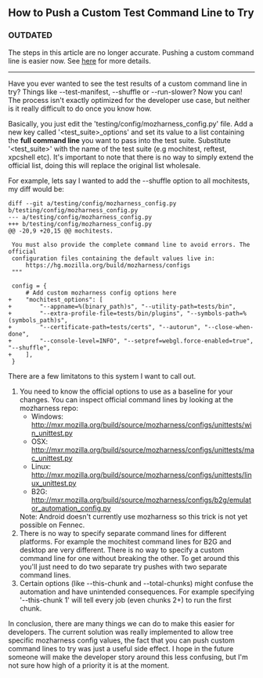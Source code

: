 ## How to Push a Custom Test Command Line to Try

### OUTDATED

The steps in this article are no longer accurate. Pushing a custom command line is easier now. See
[here][1] for more details.

 -------------------------------------------------------

Have you ever wanted to see the test results of a custom command line in try? Things like
--test-manifest, --shuffle or --run-slower?  Now you can! The process isn't exactly optimized for
the developer use case, but neither is it really difficult to do once you know how.

Basically, you just edit the 'testing/config/mozharness\_config.py' file. Add a new key called
'&lt;test\_suite&gt;_options' and set its value to a list containing the <b>full command line</b> you
want to pass into the test suite. Substitute '&lt;test_suite&gt;' with the name of the test suite
(e.g mochitest, reftest, xpcshell etc). It's important to note that there is no way to simply extend
the official list, doing this will replace the original list wholesale.

For example, lets say I wanted to add the --shuffle option to all mochitests, my diff would be:

```
diff --git a/testing/config/mozharness_config.py b/testing/config/mozharness_config.py
--- a/testing/config/mozharness_config.py
+++ b/testing/config/mozharness_config.py
@@ -20,9 +20,15 @@ mochitests.
 
 You must also provide the complete command line to avoid errors. The official
 configuration files containing the default values live in:
     https://hg.mozilla.org/build/mozharness/configs
 """
 
 config = {
     # Add custom mozharness config options here
+    "mochitest_options": [
+        "--appname=%(binary_path)s", "--utility-path=tests/bin",
+        "--extra-profile-file=tests/bin/plugins", "--symbols-path=%(symbols_path)s",
+        "--certificate-path=tests/certs", "--autorun", "--close-when-done",
+        "--console-level=INFO", "--setpref=webgl.force-enabled=true", "--shuffle",
+    ],
 }
```

There are a few limitatons to this system I want to call out.

<ol>
<li>You need to know the official options to use as a baseline for your changes. You can inspect official command lines by looking at the mozharness repo:
<ul>
<li>Windows: <a href="/web/20150907231521/http://mxr.mozilla.org/build/source/mozharness/configs/unittests/win_unittest.py">http://mxr.mozilla.org/build/source/mozharness/configs/unittests/win_unittest.py</a></li>
<li>OSX: <a href="/web/20150907231521/http://mxr.mozilla.org/build/source/mozharness/configs/unittests/mac_unittest.py">http://mxr.mozilla.org/build/source/mozharness/configs/unittests/mac_unittest.py</a></li>
<li>Linux: <a href="/web/20150907231521/http://mxr.mozilla.org/build/source/mozharness/configs/unittests/linux_unittest.py">http://mxr.mozilla.org/build/source/mozharness/configs/unittests/linux_unittest.py</a></li>
<li>B2G: <a href="/web/20150907231521/http://mxr.mozilla.org/build/source/mozharness/configs/b2g/emulator_automation_config.py">http://mxr.mozilla.org/build/source/mozharness/configs/b2g/emulator_automation_config.py</a></li>
</ul>
Note: Android doesn't currently use mozharness so this trick is not yet possible on Fennec.
</li>
<li>There is no way to specify separate command lines for different platforms. For example the mochitest command lines for B2G and desktop are very different. There is no way to specify a custom command line 
for one without breaking the other. To get around this you'll just need to do two separate try pushes with two separate command lines.</li>
<li>Certain options (like --this-chunk and --total-chunks) might confuse the automation and have unintended consequences. For example specifying '--this-chunk 1' will tell every job (even chunks 2+) to run the first chunk.</li>
</ol>

In conclusion, there are many things we can do to make this easier for developers. The current
solution was really implemented to allow tree specific mozharness config values, the fact that you
can push custom command lines to try was just a useful side effect. I hope in the future someone
will make the developer story around this less confusing, but I'm not sure how high of a priority it
is at the moment.

[1]: https://groups.google.com/forum/#!topic/mozilla.dev.platform/AKDyoQShFEs

